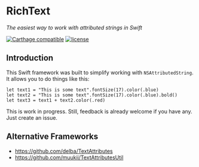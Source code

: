 # RichText
*The easiest way to work with attributed strings in Swift*

[![Carthage compatible](https://img.shields.io/badge/Carthage-compatible-4BC51D.svg?style=flat)](https://github.com/Carthage/Carthage) [![license](https://img.shields.io/github/license/mashape/apistatus.svg)]()

## Introduction
This Swift framework was built to simplify working with `NSAttributedString`. It allows you to do things like this:

    let text1 = "This is some text".fontSize(17).color(.blue)
    let text2 = "This is some text".fontSize(17).color(.blue).bold()
    let text3 = text1 + text2.color(.red)

This is work in progress. Still, feedback is already welcome if you have any. Just create an issue.

## Alternative Frameworks

- https://github.com/delba/TextAttributes
- https://github.com/muukii/TextAttributesUtil
